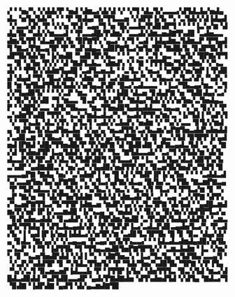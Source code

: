 ▞▝▝▅▞▚▝▞▟▟▞▛▝▅▟▝▟▆▃▞▟▞▟▝▞▝▞▜▝▟▃▜▞▃▃▃▞▟▜▟▃▙▞▅▟▄▟▃▝▅▜▄▜▟▞▚▝▝▝▛▝▉▟▄▞▜▞▜▜▃▃▅▝▞▟▛▛▐▞▙▝▚▝▃▜▟▞▞▟▐▟▄▟▝▞▃▃▞▟▚▝▛▝▞▞▅▝▛▟▝▃▄▞▜▝▅▝█▞▃▃▙▞▛▟▊▟▛▜▝▝▝▝▐▃▚▞▆▝▟▟▄▜▙▝▚▟▞▞▆▃▃▟▝▝▛▃▃▟█▞▛▟▆▞▝▃▃▟▞▟▆▃▅▟▇▜▚▟▉▝▃▟▅▃▃▟▆▞▙▜▜▝▟▃▅▜▛▞▙▝▉▛▇▜▚▝▄▃▞▝▞▜▝▃▟▝▐▟▄▟▆▃▜▟▆▃▛▝▛▜▄▟▜▝▇▃▞▛▇▃▄▜▛▝▛▝▚▟▚▟▄▃▚▟▉▛▇▜▃▞▆▜▄▜▛▝▇▟█▞▙▝▊▟▛▜▙▜▝▟▛▜▙▜▟▞▆▝▐▞▅▟▉▝▚▟▊▜▛▞▙▃▝▝▝▃▝▃▝▃▜▝▄▃▝▝▅▜▞▝█▛▇▞▛▜▃▝▉▝▄▜▅▝▛▞▞▝▟▝▇▟▜▃▙▃▝▟▆▟▚▝▞▝▇▝▐▜▜▜▅▞▜▟▚▟▆▞▝▞▚▃▟▞▝▝▛▜▞▞▟▟▆▜▄▟█▝▃▟▜▃▅▃▙▝▝▃▜▃▚▝▅▃▞▝▅▜▛▞▅▞▆▛▐▝▛▟▉▟▝▟▄▟▝▜▚▝█▃▞▟▅▞▝▟▆▞▚▟▝▃▞▟▇▃▙▞▚▝▄▜▄▃▞▃▜▃▞▟▚▝▚▟▚▝▉▝▆▝▆▜▙▟▜▜▟▞▙▟▞▞▅▜▄▃▛▟▛▝█▃▞▃▟▃▃▃▝▝▐▃▞▜▙▃▄▞▆▃▝▃▜▞▞▜▄▟▉▜▞▝▝▝▞▃▛▝▆▃▝▝▄▜▝▝▐▟█▝▟▃▅▝▊▟▄▛▇▝▅▝▜▟▊▟▄▞▃▞▞▝▉▞▚▜▞▟▊▝▜▝▆▃▃▝▊▃▛▝▜▞▟▜▞▝▇▟▄▞▜▟▞▞▞▞▅▜▅▞▃▜▅▟▄▃▛▝▝▟█▜▞▃▃▝▟▜▞▜▙▃▃▝▆▃▜▜▅▟▉▜▄▟▄▟▟▃▃▜▄▃▄▝▚▝▄▝▊▞▞▝▛▃▚▟▆▜▚▟█▝▜▜▚▝▚▃▚▞▆▟▃▟▃▞▚▝▚▃▟▞▛▜▚▞▆▞▃▝▐▞▜▟▐▝▚▟▚▜▝▞▝▜▚▃▙▝▟▃▚▜▚▝▄▜▃▜▝▃▟▞▞▃▙▟▚▝▅▟▆▝▞▝▚▞▞▃▃▝▊▜▞▞▆▟▄▝▊▟▜▃▜▞▟▃▟▜▅▃▙▞▝▞▄▞▄▝▅▃▟▜▜▞▃▞▙▃▆▞▄▛▇▜▅▃▟▟▚▟▅▟▟▞▃▟▊▃▆▝▚▜▙▃▞▝▄▜▙▝▜▞▛▞▄▞▅▃▛▜▙▞▟▝▉▝▄▃▚▜▟▝▉▜▛▛▐▞▄▟▅▟▐▛▇▟▝▟█▞▜▜▅▟█▞▛▝▛▞▆▛▇▝▟▝█▟▊▟▇▝▄▛▇▃▄▟▃▜▟▝▃▝▄▝▇▞▟▝▛▟▅▟▜▛▐▃▄▜▟▟▚▝▛▟▜▞▝▜▃▝▇▜▟▃▃▟▞▝▃▞▜▝▟▜▟▞▆▝▟▞▙▟▃▃▛▞▙▜▛▃▛▞▟▃▜▞▜▟▛▟▉▜▝▟▜▃▃▞▛▝▐▃▝▃▙▜▄▞▟▃▞▟▉▜▚▞▙▃▚▟▛▝▄▟▇▟▉▃▚▝▅▞▃▞▚▜▄▟▉▞▅▟▜▜▚▜▚▝▉▃▅▜▙▜▅▟▚▞▜▟▜▝▉▃▃▃▄▛▇▝▇▟▄▝▅▞▝▃▚▟▅▛▐▝▅▝█▝▟▝▞▜▟▛▐▛▐▞▄▜▅▝▝▝▝▃▟▟▃▟▚▞▃▃▆▜▅▞▙▞▄▛▇▜▙▝▚▝▄▜▃▞▄▛▇▞▟▃▄▝█▞▙▞▃▝▐▜▙▝▇▃▆▛▇▃▄▝▛▝▜▟▚▟▃▃▚▞▄▝▜▞▞▝▚▞▙▃▚▝▅▃▚▝▅▃▚▜▝▜▃▞▜▝▛▜▃▞▆▝▊▝▚▃▛▝▇▞▅▝▜▝▟▞▛▜▅▜▟▟▇▝▜▟▞▟▝▟▆▃▟▞▜▞▃▞▝▃▄▝▃▞▞▛▇▝▟▜▚▞▚▃▅▛▇▜▜▃▞▜▞▜▜▛▐▟▆▃▅▝▆▟▛▞▄▞▞▃▜▃▜▛▇▝▟▞▙▟▝▝▄▟█▃▆▟▆▞▛▞▅▛▐▛▐▞▃▃▆▟█▝▐▞▚▃▄▝▄▝▅▟▟▝▞▝▉▞▄▝▉▞▆▞▞▟▟▜▛▜▃▞▄▝▊▟▚▟▅▃▟▟▞▝▊▃▟▟▚▝▟▝▐▜▛▟▆▞▆▟█▝▃▜▚▟▛▞▙▟▄▞▟▟▜▞▝▃▆▃▆▜▞▜▜▟▄▜▝▟▜▃▙▃▄▟▞▟▚▝▛▞▜▟▚▛▐▃▞▃▟▃▛▟▊▃▄▟▅▜▃▞▚▝▛▃▟▞▙▝▐▝▄▟▐▛▐▞▅▟▐▟▟▃▞▞▅▜▛▞▆▝▃▟▊▜▃▜▛▜▙▝█▝▊▝▉▃▝▟▄▞▟▞▄▝▊▟▃▝▇▞▄▞▞▝▞▃▄▃▄▝▛▃▄▞▄▞▙▜▚▃▃▞▝▝▐▟▃▟▃▟▆▟▄▟▉▞▅▜▙▃▚▃▛▝▐▝▜▝▐▟▜▜▙▝▜▝▜▜▄▃▅▟▉▜▅▛▇▜▛▜▞▞▝▃▆▃▙▟▆▝▐▃▝▞▆▞▚▝▊▝▚▃▅▜▅▟▛▟▟▝▞▟▐▝▚▝▝▟▇▜▅▃▚▝▐▃▞▜▃▜▄▝▄▜▟▜▙▞▃▃▄▜▝▝▞▃▛▞▚▟▟▜▛▝▊▝▚▜▟▃▜▜▅▜▞▝▛▝▜▟▞▜▅▞▚▟▉▜▙▝▜▛▇▝▞▛▐▜▄▝▚▞▞▃▜▝▉▃▅▃▅▛▐▟▃▃▙▝▛▝▐▜▜▛▐▞▙▞▝▟▅▜▜▜▃▝▉▃▚▜▟▝▆▃▞▟█▟▃▟▉▟▟▝▚▟▜▟▉▃▃▟▛▝▄▟▞▛▇▟▇▟▅▝▟▜▚▟▅▟▜▟▝▞▟▜▄▝▇▟▃▞▜▝▉▟▇▝▐▟▛▟▇▝▄▟▜▝▟▞▄▃▆▟▇▜▉
